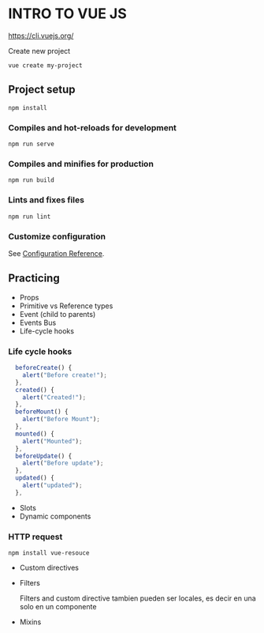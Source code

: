 # INTRO TO VUE JS

https://cli.vuejs.org/

Create new project

```
vue create my-project
```

## Project setup

```
npm install
```

### Compiles and hot-reloads for development

```
npm run serve
```

### Compiles and minifies for production

```
npm run build
```

### Lints and fixes files

```
npm run lint
```

### Customize configuration

See [Configuration Reference](https://cli.vuejs.org/config/).

## Practicing

- Props
- Primitive vs Reference types
- Event (child to parents)
- Events Bus
- Life-cycle hooks

### Life cycle hooks

```javascript
  beforeCreate() {
    alert("Before create!");
  },
  created() {
    alert("Created!");
  },
  beforeMount() {
    alert("Before Mount");
  },
  mounted() {
    alert("Mounted");
  },
  beforeUpdate() {
    alert("Before update");
  },
  updated() {
    alert("updated");
  },
```

- Slots
- Dynamic components

### HTTP request

```
npm install vue-resouce
```

- Custom directives
- Filters

  Filters and custom directive tambien pueden ser locales, es decir en una solo en un componente

- Mixins
